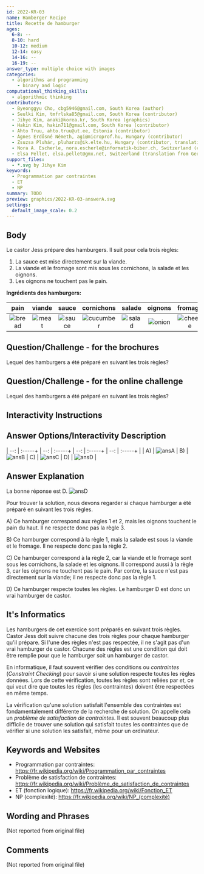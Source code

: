 ```yaml
---
id: 2022-KR-03
name: Hamberger Recipe
title: Recette de hamburger
ages:
  6-8: --
  8-10: hard
  10-12: medium
  12-14: easy
  14-16: --
  16-19: --
answer_type: multiple choice with images
categories:
  - algorithms and programming
    - binary and logic
computational_thinking_skills:
  - algorithmic thinking
contributors:
  - Byeonggyu Cho, cbg5946@gmail.com, South Korea (author)
  - Seulki Kim, tmfrlska85@gmail.com, South Korea (contributor)
  - Jihye Kim, anaki@korea.kr, South Korea (graphics)
  - Hakin Kim, hakin711@gmail.com, South Korea (contributor)
  - Ahto Truu, ahto.truu@ut.ee, Estonia (contributor)
  - Ágnes Erdősné Németh, agi@microprof.hu, Hungary (contributor)
  - Zsuzsa Pluhár, pluharzs@ik.elte.hu, Hungary (contributor, translation from English into German)
  - Nora A. Escherle, nora.escherle@informatik-biber.ch, Switzerland (contributor)
  - Elsa Pellet, elsa.pellet@gmx.net, Switzerland (translation from German into French)
support_files:
  - *.svg by Jihye Kim
keywords:
  - Programmation par contraintes
  - ET
  - NP
summary: TODO
preview: graphics/2022-KR-03-answerA.svg
settings:
  default_image_scale: 0.2
---
```


[ansA]: graphics/2022-KR-03-answerA.svg "Solution A"
[ansB]: graphics/2022-KR-03-answerB.svg "Solution B"
[ansC]: graphics/2022-KR-03-answerC.svg "Solution C"
[ansD]: graphics/2022-KR-03-answerD.svg "Solution D"
[bread]: graphics/2022-KR-03-taskbody_bread.svg "Pain"
[cheese]: graphics/2022-KR-03-taskbody_cheese.svg "Fromage"
[cucumber]: graphics/2022-KR-03-taskbody_cucumber.svg "Cornichon"
[meat]: graphics/2022-KR-03-taskbody_meat.svg "Viande"
[onion]: graphics/2022-KR-03-taskbody_onion.svg "Oignon"
[salad]: graphics/2022-KR-03-taskbody_salad.svg "Salade"
[sauce]: graphics/2022-KR-03-taskbody_sauce.svg "Sauce"

## Body

Le castor Jess prépare des hamburgers. Il suit pour cela trois règles:

1. La sauce est mise directement sur la viande.
2. La viande et le fromage sont mis sous les cornichons, la salade et les oignons.
3. Les oignons ne touchent pas le pain.

**Ingrédients des hamburgers:**

|   pain   | viande  |  sauce   | cornichons  |  salade  | oignons  |  fromage  |
| :------: | :-----: | :------: | :---------: | :------: | :------: | :-------: |
| ![bread] | ![meat] | ![sauce] | ![cucumber] | ![salad] | ![onion] | ![cheese] |

## Question/Challenge - for the brochures

Lequel des hamburgers a été préparé en suivant les trois règles?

## Question/Challenge - for the online challenge

Lequel des hamburgers a été préparé en suivant les trois règles?

## Interactivity Instructions

<!-- empty -->

## Answer Options/Interactivity Description

| --: | :-----+ | --: | :-----+ | --: | :-----+ | --: | :-----+ |
|  A) | ![ansA] |  B) | ![ansB] |  C) | ![ansC] |  D) | ![ansD] |

## Answer Explanation

La bonne réponse est D.
![ansD]

Pour trouver la solution, nous devons regarder si chaque hamburger a été préparé en suivant les trois règles.

A) Ce hamburger correspond aux règles 1 et 2, mais les oignons touchent le pain du haut. Il ne respecte donc pas la règle 3.

B) Ce hamburger correspond à la règle 1, mais la salade est sous la viande et le fromage. Il ne respecte donc pas la règle 2.

C) Ce hamburger correspond à la règle 2, car la viande et le fromage sont sous les cornichons, la salade et les oignons. Il correspond aussi à la règle 3, car les oignons ne touchent pas le pain. Par contre, la sauce n'est pas directement sur la viande; il ne respecte donc pas la règle 1.

D) Ce hamburger respecte toutes les règles. Le hamburger D est donc un vrai hamburger de castor.

## It's Informatics

Les hamburgers de cet exercice sont préparés en suivant trois règles. Castor Jess doit suivre chacune des trois règles pour chaque hamburger qu'il prépare. Si l'une des règles n'est pas respectée, il ne s'agit pas d'un vrai hamburger de castor. Chacune des règles est une condition qui doit être remplie pour que le hamburger soit un hamburger de castor.

En informatique, il faut souvent vérifier des conditions ou _contraintes_ (_Constraint Checking_) pour savoir si une solution respecte toutes les règles données. Lors de cette vérification, toutes les règles sont reliées par _et_, ce qui veut dire que toutes les règles (les contraintes) doivent être respectées en même temps.

La vérification qu'une solution satisfait l'ensemble des contraintes est fondamentalement différente de la recherche de solution. On appelle cela un _problème de satisfaction de contraintes_. Il est souvent beaucoup plus difficile de trouver une solution qui satisfait toutes les contraintes que de vérifier si une solution les satisfait, même pour un ordinateur.

## Keywords and Websites

- Programmation par contraintes: https://fr.wikipedia.org/wiki/Programmation_par_contraintes
- Problème de satisfaction de contraintes: https://fr.wikipedia.org/wiki/Problème_de_satisfaction_de_contraintes
- ET (fonction logique): https://fr.wikipedia.org/wiki/Fonction_ET
- NP (complexité): https://fr.wikipedia.org/wiki/NP_(complexité)

## Wording and Phrases

(Not reported from original file)

## Comments

(Not reported from original file)
